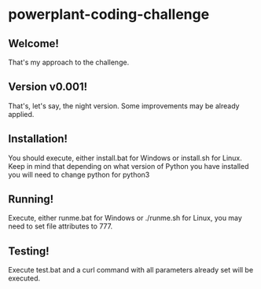 # powerplant-coding-challenge

## Welcome!

That's my approach to the challenge.

## Version v0.001!

That's, let's say, the night version. Some improvements may be already applied.

## Installation!

You should execute, either install.bat for Windows or install.sh for Linux.
Keep in mind that depending on what version of Python you have installed you will need to change python for python3

## Running!

Execute, either runme.bat for Windows or ./runme.sh for Linux, you may need to set file attributes to 777. 

## Testing!

Execute test.bat and a curl command with all parameters already set will be executed.
